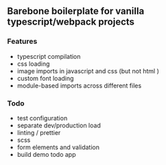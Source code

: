 ## Barebone boilerplate for vanilla typescript/webpack projects

### Features
- typescript compilation
- css loading
- image imports in javascript and css (but not html <img />)
- custom font loading
- module-based imports across different files

### Todo
- test configuration
- separate dev/production load
- linting / prettier
- scss
- form elements and validation
- build demo todo app
